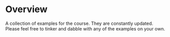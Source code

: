 # Overview
A collection of examples for the course.  They are constantly updated.  Please feel free to tinker and dabble with any of the examples on your own.